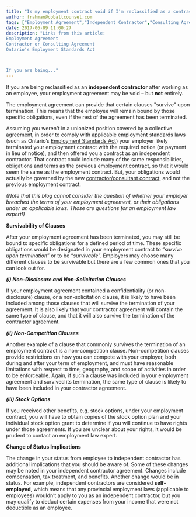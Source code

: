 ```yaml
---
title: "Is my employment contract void if I’m reclassified as a contractor?"
author: frahman@cobaltcounsel.com
tags: ["Employment Agreement","Independent Contractor","Consulting Agreement","frahman"]
date: 2017-06-09 11:00:27
description: "Links from this article:
Employment Agreement
Contractor or Consulting Agreement
Ontario's Employment Standards Act



If you are being..."
---
```





If you are being reclassified as an **independent contractor** after working as an employee, your employment agreement may be void – but **not** entirely.

The employment agreement can provide that certain clauses "survive" upon termination. This means that the employee will remain bound by those specific obligations, even if the rest of the agreement has been terminated.

Assuming you weren't in a unionized position covered by a collective agreement, in order to comply with applicable employment standards laws (such as Ontario’s [Employment Standards Act](https://www.ontario.ca/laws/statute/00e41)) your employer likely terminated your employment contract with the required notice (or payment in lieu of notice), and then offered you a contract as an independent contractor. That contract could include many of the same responsibilities, obligations and terms as the previous employment contract, so that it would seem the same as the employment contract. But, your obligations would actually be governed by the new [contractor/consultant contract](https://clausehound.com/legal-contract/15652), and not the previous employment contract.

 

*(Note that this blog cannot consider the question of whether your employer breached the terms of your employment agreement, or their obligations under an applicable laws. Those are questions for an employment law expert!)*


 

**Survivability of Clauses**

After your employment agreement has been terminated, you may still be bound to specific obligations for a defined period of time. These specific obligations would be designated in your employment contract to “*survive upon termination*” or to be “*survivable*”. Employers may choose many different clauses to be survivable but there are a few common ones that you can look out for.

 

***(i) Non-Disclosure and Non-Solicitation Clauses***

If your employment agreement contained a confidentiality (or non-disclosure) clause, or a non-solicitation clause, it is likely to have been included among those clauses that will survive the termination of your agreement. It is also likely that your contractor agreement will contain the same type of clause, and that it will also survive the termination of the contractor agreement.

***(ii) Non-Competition Clauses***

Another example of a clause that commonly survives the termination of an employment contract is a non-competition clause. Non-competition clauses provide restrictions on how you can compete with your employer, both during and after your term of employment, and must have reasonable limitations with respect to time, geography, and scope of activities in order to be enforceable. Again, if such a clause was included in your employment agreement and survived its termination, the same type of clause is likely to have been included in your contractor agreement.

 

***(iii) Stock Options***

If you received other benefits, e.g. stock options, under your employment contract, you will have to obtain copies of the stock option plan and your individual stock option grant to determine if you will continue to have rights under those agreements. If you are unclear about your rights, it would be prudent to contact an employment law expert.

 


 

**Change of Status Implications**

The change in your status from employee to independent contractor has additional implications that you should be aware of. Some of these changes may be noted in your independent contractor agreement. Changes include compensation, tax treatment, and benefits. Another change would be in status. For example, independent contractors are considered **self-employed**, which means that any provincial employment laws (applicable to employees) wouldn’t apply to you as an independent contractor, but you may qualify to deduct certain expenses from your income that were not deductible as an employee.

 


